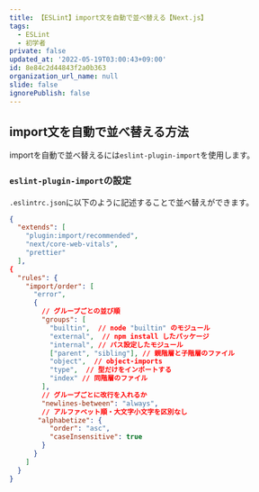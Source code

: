 ```yaml
---
title: 【ESLint】import文を自動で並べ替える【Next.js】
tags:
  - ESLint
  - 初学者
private: false
updated_at: '2022-05-19T03:00:43+09:00'
id: 8e84c2d44843f2a0b363
organization_url_name: null
slide: false
ignorePublish: false
---
```

## import文を自動で並べ替える方法
importを自動で並べ替えるには`eslint-plugin-import`を使用します。

### `eslint-plugin-import`の設定
`.eslintrc.json`に以下のように記述することで並べ替えができます。
```.eslintrc.json
{
  "extends": [
    "plugin:import/recommended",
    "next/core-web-vitals",
    "prettier"
  ],
{
  "rules": {
    "import/order": [
      "error",
      {
        // グループごとの並び順
        "groups": [
          "builtin",  // node "builtin" のモジュール 
          "external",  // npm install したパッケージ
          "internal", // パス設定したモジュール
          ["parent", "sibling"], // 親階層と子階層のファイル
          "object",  // object-imports
          "type",  // 型だけをインポートする
          "index" // 同階層のファイル
        ],
        // グループごとに改行を入れるか
        "newlines-between": "always", 
        // アルファベット順・大文字小文字を区別なし
       "alphabetize": {
          "order": "asc",
          "caseInsensitive": true
        }
      }
    ]
  }
}

```
